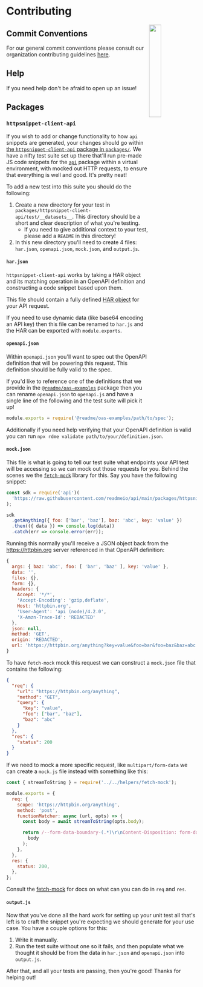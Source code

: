 # Contributing

<img align="right" width="25%" style="margin-bottom: 2em" src="https://owlbert.io/images/owlberts-png/camp.png.png">

## Commit Conventions

For our general commit conventions please consult our organization contributing guidelines [here](https://github.com/readmeio/.github/blob/main/.github/CONTRIBUTING.md#commit-conventions).

## Help

If you need help don't be afraid to open up an issue!

## Packages

### `httpsnippet-client-api`

If you wish to add or change functionality to how `api` snippets are generated, your changes should go within [the `httpsnippet-client-api` package in `packages/`](https://github.com/readmeio/api/tree/main/packages/httpsnippet-client-api). We have a nifty test suite set up there that'll run pre-made JS code snippets for the [`api`](https://npm.im/api) package within a virtual environment, with mocked out HTTP requests, to ensure that everything is well and good. It's pretty neat!

To add a new test into this suite you should do the following:

1. Create a new directory for your test in `packages/httpsnippet-client-api/test/__datasets__`. This directory should be a short and clear description of what you're testing.
   - If you need to give additional context to your test, please add a `README` in this directory!
2. In this new directory you'll need to create 4 files: `har.json`, `openapi.json`, `mock.json`, and `output.js`.

#### `har.json`

`httpsnippet-client-api` works by taking a HAR object and its matching operation in an OpenAPI definition and constructing a code snippet based upon them.

This file should contain a fully defined [HAR object](http://www.softwareishard.com/blog/har-12-spec/) for your API request.

If you need to use dynamic data (like base64 encoding an API key) then this file can be renamed to `har.js` and the HAR can be exported with `module.exports`.

#### `openapi.json`

Within `openapi.json` you'll want to spec out the OpenAPI definition that will be powering this request. This definition should be fully valid to the spec.

If you'd like to reference one of the definitions that we provide in the [`@readme/oas-examples`](https://npm.im/@readme/oas-examples) package then you can rename `openapi.json` to `openapi.js` and have a single line of the following and the test suite will pick it up!

```js
module.exports = require('@readme/oas-examples/path/to/spec');
```

Additionally if you need help verifying that your OpenAPI definition is valid you can run `npx rdme validate path/to/your/definition.json`.

#### `mock.json`

This file is what is going to tell our test suite what endpoints your API test will be accessing so we can mock out those requests for you. Behind the scenes we the [`fetch-mock`](https://npm.im/fetch-mock) library for this.
Say you have the following snippet:

```js
const sdk = require('api')(
  'https://raw.githubusercontent.com/readmeio/api/main/packages/httpsnippet-client-api/test/__datasets__/query/openapi.json'
);

sdk
  .getAnything({ foo: ['bar', 'baz'], baz: 'abc', key: 'value' })
  .then(({ data }) => console.log(data))
  .catch(err => console.error(err));
```

Running this normally you'll receive a JSON object back from the https://httpbin.org server referenced in that OpenAPI definition:

```js
{
  args: { baz: 'abc', foo: [ 'bar', 'baz' ], key: 'value' },
  data: '',
  files: {},
  form: {},
  headers: {
    Accept: '*/*',
    'Accept-Encoding': 'gzip,deflate',
    Host: 'httpbin.org',
    'User-Agent': 'api (node)/4.2.0',
    'X-Amzn-Trace-Id': 'REDACTED'
  },
  json: null,
  method: 'GET',
  origin: 'REDACTED',
  url: 'https://httpbin.org/anything?key=value&foo=bar&foo=baz&baz=abc'
}
```

To have `fetch-mock` mock this request we can construct a `mock.json` file that contains the following:

```json
{
  "req": {
    "url": "https://httpbin.org/anything",
    "method": "GET",
    "query": {
      "key": "value",
      "foo": ["bar", "baz"],
      "baz": "abc"
    }
  },
  "res": {
    "status": 200
  }
}
```

If we need to mock a more specific request, like `multipart/form-data` we can create a `mock.js` file instead with something like this:

```js
const { streamToString } = require('../../helpers/fetch-mock');

module.exports = {
  req: {
    scope: 'https://httpbin.org/anything',
    method: 'post',
    functionMatcher: async (url, opts) => {
      const body = await streamToString(opts.body);

      return /--form-data-boundary-(.*)\r\nContent-Disposition: form-data; name="foo"; filename="hello.txt"\r\nContent-Type: text\/plain\r\n\r\nHello world!\n\r\n--form-data-boundary-(.*)--\r\n\r\n/.test(
        body
      );
    },
  },
  res: {
    status: 200,
  },
};
```

Consult the [fetch-mock](https://npm.im/fetch-mock) for docs on what can you can do in `req` and `res`.

#### `output.js`

Now that you've done all the hard work for setting up your unit test all that's left is to craft the snippet you're expecting we should generate for your use case. You have a couple options for this:

1. Write it manually.
2. Run the test suite without one so it fails, and then populate what we thought it should be from the data in `har.json` and `openapi.json` into `output.js`.

After that, and all your tests are passing, then you're good! Thanks for helping out!

